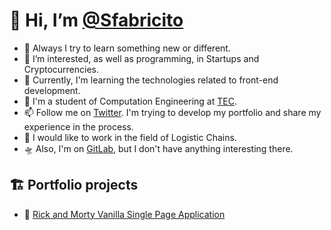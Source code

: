 # 👋 Hi, I’m [@Sfabricito](https://twitter.com/sfabricito)
- 🚀 Always I try to learn something new or different.
- 👀 I’m interested, as well as programming, in Startups and Cryptocurrencies.
- 🌱 Currently, I'm learning the technologies related to front-end development.
- 🎒 I'm a student of Computation Engineering at [TEC](https://www.tec.ac.cr/).
- 📫 Follow me on [Twitter](https://twitter.com/sfabricito). I'm trying to develop my portfolio and share my experience in the process.
- 🚚 I would like to work in the field of Logistic Chains.
- 🛸 Also, I'm on [GitLab](https://gitlab.com/sfabricito), but I don't have anything interesting there.

## 🏗️ Portfolio projects
- 🥼 [Rick and Morty Vanilla Single Page Application](https://github.com/sfabricito/rick-and-morty)
